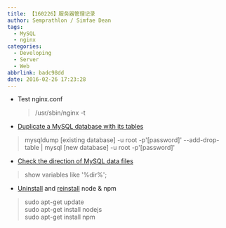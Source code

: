 ```yaml
---
title: 【160226】服务器管理记录
author: Semprathlon / Simfae Dean
tags:
  - MySQL
  - nginx
categories:
  - Developing
  - Server
  - Web
abbrlink: badc98dd
date: 2016-02-26 17:23:28
---
```

- Test nginx.conf  

	> /usr/sbin/nginx -t

- [Duplicate a MySQL database with its tables](http://yinpeng.blog.51cto.com/87354/44007)
> mysqldump [existing database] -u root -p'[password]' --add-drop-table | mysql [new database] -u root -p'[password]'

- [Check the direction of MySQL data files](http://haowen.blog.51cto.com/3486731/1274721)
> show variables like '%dir%';

- [Uninstall](http://www.jianshu.com/p/37818047799d) and [reinstall](http://howtonode.org/how-to-install-nodejs) node & npm
> sudo apt-get update  
> sudo apt-get install nodejs  
> sudo apt-get install npm  